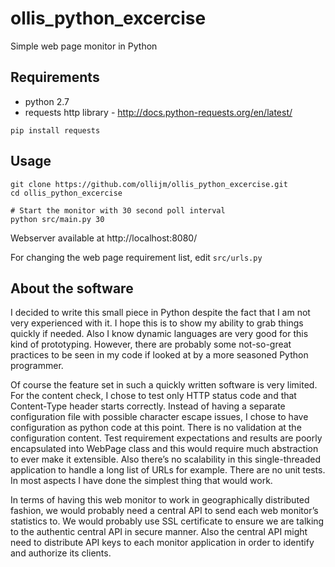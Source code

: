ollis_python_excercise
======================

Simple web page monitor in Python

## Requirements

* python 2.7
* requests http library - http://docs.python-requests.org/en/latest/

```
pip install requests
```

## Usage

```
git clone https://github.com/ollijm/ollis_python_excercise.git
cd ollis_python_excercise

# Start the monitor with 30 second poll interval
python src/main.py 30
```

Webserver available at http://localhost:8080/

For changing the web page requirement list, edit `src/urls.py`

## About the software

I decided to write this small piece in Python despite the fact that I am not very experienced with it. I hope this is to show my ability to grab things quickly if needed. Also I know dynamic languages are very good for this kind of prototyping. However, there are probably some not-so-great practices to be seen in my code if looked at by a more seasoned Python programmer.

Of course the feature set in such a quickly written software is very limited. For the content check, I chose to test only HTTP status code and that Content-Type header starts correctly. Instead of having a separate configuration file with possible character escape issues, I chose to have configuration as python code at this point. There is no validation at the configuration content. Test requirement expectations and results are poorly encapsulated into WebPage class and this would require much abstraction to ever make it extensible. Also there’s no scalability in this single-threaded application to handle a long list of URLs for example. There are no unit tests. In most aspects I have done the simplest thing that would work.

In terms of having this web monitor to work in geographically distributed fashion, we would probably need a central API to send each web monitor’s statistics to. We would probably use SSL certificate to ensure we are talking to the authentic central API in secure manner. Also the central API might need to distribute API keys to each monitor application in order to identify and authorize its clients.
